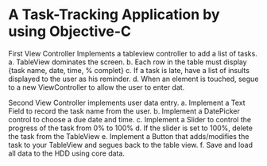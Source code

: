 # A Task-Tracking Application by using Objective-C

First View Controller Implements a tableview controller to add a list of tasks.
a. TableView dominates the screen.
b. Each row in the table must display {task name, date, time, % complet}
c. If a task is late, have a list of insults displayed to the user as his reminder.
d. When an element is touched, segue to a new ViewController to allow the user to enter dat.

Second View Controller implements user data entry.
a. Implement a Text Field to record the task name from the user.
b. Implement a DatePicker control to choose a due date and time.
c. Implement a Slider to control the progress of the task from 0% to 100%
d. If the slider is set to 100%, delete the task from the TableView
e. Implement a Button that adds/modifies the task to your TableView and segues back to the table view.
f.  Save and load all data to the HDD using core data.
